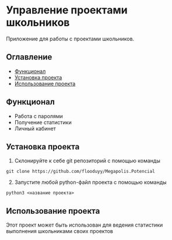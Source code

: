# Управление проектами школьников

Приложение для работы с проектами школьников.

## Оглавление
- [Функционал](#функционал)
- [Установка проекта](#установка-проекта)
- [Использование проекта](#использование-проекта)

## Функционал

- Работа с паролями
- Получение статистики
- Личный кабинет

## Установка проекта
1. Склонируйте к себе git репозиторий с помощью команды

`git clone https://github.com/flooduyy/Megapolis.Potencial`

2. Запустите любой python-файл проекта с помощью команды

`python3 <название проекта>`

## Использование проекта

Этот проект может быть использован для ведения статистики выполнения школьниками своих проектов
